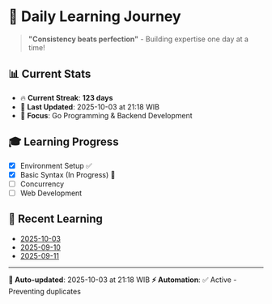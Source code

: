 # 🚀 Daily Learning Journey

> **"Consistency beats perfection"** - Building expertise one day at a time!

## 📊 Current Stats
- 🔥 **Current Streak**: **123 days**
- 📅 **Last Updated**: 2025-10-03 at 21:18 WIB
- 🎯 **Focus**: Go Programming & Backend Development

## 🎓 Learning Progress
- [x] Environment Setup ✅
- [x] Basic Syntax (In Progress) 🔄
- [ ] Concurrency
- [ ] Web Development

## 📖 Recent Learning
- [2025-10-03](learning-log/.md)
- [2025-09-10](learning-log/.md)
- [2025-09-11](learning-log/.md)

---
**🤖 Auto-updated**: 2025-10-03 at 21:18 WIB
**⚡ Automation**: ✅ Active - Preventing duplicates
